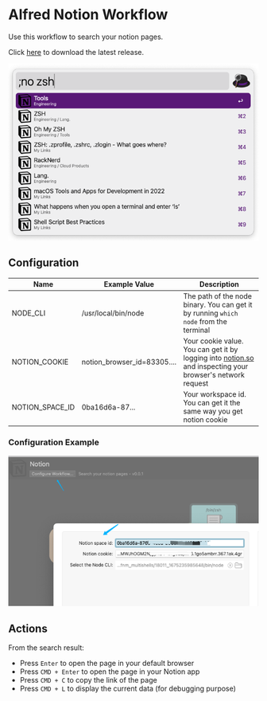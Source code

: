 # Alfred Notion Workflow

Use this workflow to search your notion pages.

Click [here](https://github.com/Youmoo/alfred-notion-workflow/releases) to download the latest release.

![](src/example.png)

## Configuration

| Name            | Example Value                | Description                                                                                                                    |
|-----------------|------------------------------|--------------------------------------------------------------------------------------------------------------------------------|
| NODE_CLI        | /usr/local/bin/node          | The path of the node binary. You can get it by running `which node` from the terminal                                          |
| NOTION_COOKIE   | notion_browser_id=83305....  | Your cookie value. You can get it by logging into [notion.so](https://notion.so) and inspecting your browser's network request |
| NOTION_SPACE_ID | 0ba16d6a-87...               | Your workspace id. You can get it the same way you get notion cookie                                                           |

### Configuration Example

![](src/configuration.png)

## Actions

From the search result:

- Press `Enter` to open the page in your default browser
- Press `CMD + Enter` to open the page in your Notion app
- Press `CMD + C` to copy the link of the page
- Press `CMD + L` to display the current data (for debugging purpose)
